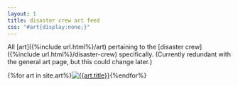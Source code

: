 ```yaml
---
layout: 1
title: disaster crew art feed
css: "#art{display:none;}"
---
```

All [art]({%include url.html%}/art) pertaining to the [disaster crew]({%include url.html%}/disaster-crew) specifically. (Currently redundant with the general art page, but this could change later.)

<div id="gallery">{%for art in site.art%}<a href="{{art.url}}"><img src="{%include url.html%}/assets/img/art/{{art.date|date:"%F"}}-tn.jpg" alt="{{art.title}}"/></a>{%endfor%}</div>